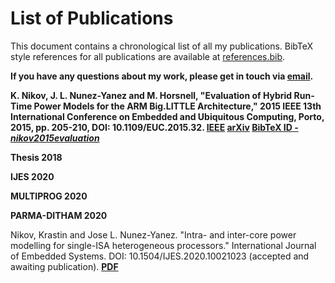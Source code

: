 # List of Publications

This document contains a chronological list of all my publications. BibTeX style references for all publications are available at [references.bib](references.bib). 

**If you have any questions about my work, please get in touch via [email](mailto:kris.nikov@bris.ac.uk).**

**K. Nikov, J. L. Nunez-Yanez and M. Horsnell, "Evaluation of Hybrid Run-Time Power Models for the ARM Big.LITTLE Architecture," 2015 IEEE 13th International Conference on Embedded and Ubiquitous Computing, Porto, 2015, pp. 205-210, DOI: 10.1109/EUC.2015.32. [**IEEE**](https://ieeexplore.ieee.org/abstract/document/7363640) [**arXiv**](TBA) [**BibTeX ID - _nikov2015evaluation_**](references.bib)**

**Thesis 2018**

**IJES 2020**

**MULTIPROG 2020**

**PARMA-DITHAM 2020**


Nikov, Krastin and Jose L. Nunez-Yanez. "Intra- and inter-core power modelling for single-ISA heterogeneous processors." International Journal of Embedded Systems. DOI: 10.1504/IJES.2020.10021023 (accepted and awaiting publication). [**PDF**](https://seis.bristol.ac.uk/~eejlny/downloads/nikov_power.pdf)
